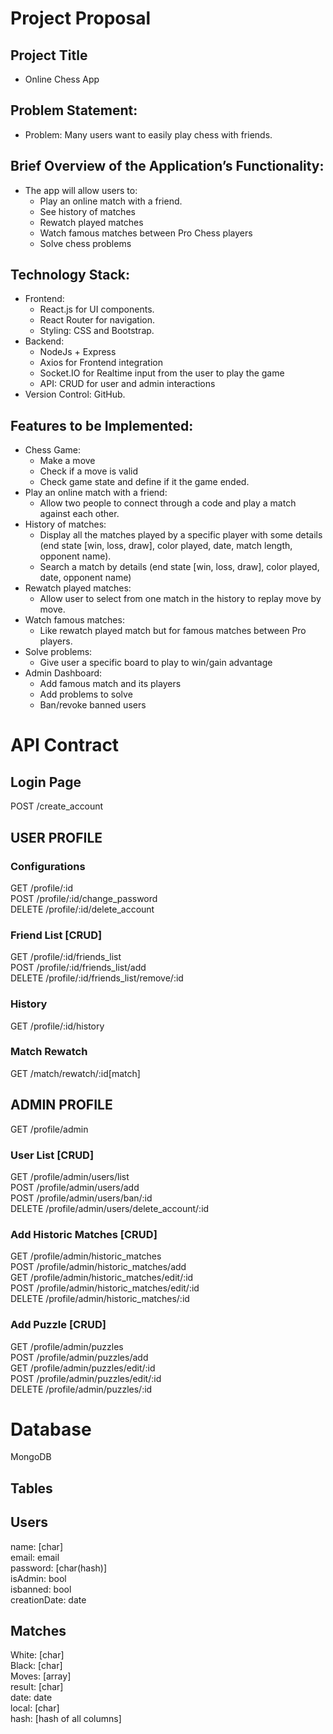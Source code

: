 # Project Proposal
## Project Title
  *	Online Chess App

##	Problem Statement:
  *	Problem: Many users want to easily play chess with friends.

##	Brief Overview of the Application’s Functionality:
  *	The app will allow users to:
    *	Play an online match with a friend.
    *	See history of matches
    *	Rewatch played matches
    *	Watch famous matches between Pro Chess players
    *	Solve chess problems
    	
##	Technology Stack:
  *	Frontend:
    *	React.js for UI components.
    *	React Router for navigation.
    *	Styling: CSS and Bootstrap.
  *	Backend:
    *	NodeJs + Express
    *	Axios for Frontend integration
    *	Socket.IO for Realtime input from the user to play the game
    *	API: CRUD for user and admin interactions
  *	Version Control: GitHub.
    
##	Features to be Implemented:
  *	Chess Game:
    *	Make a move
    * Check if a move is valid
    * Check game state and define if it the game ended.
  *	Play an online match with a friend:
    *	Allow two people to connect through a code and play a match against each other.
  *	History of matches: 
    *	Display all the matches played by a specific player with some details (end state [win, loss, draw], color played, date, match length, opponent name).
    *	Search a match by details (end state [win, loss, draw], color played, date, opponent name)
  *	Rewatch played matches: 
    *	Allow user to select from one match in the history to replay move by move.
  *	Watch famous matches: 
    *	Like rewatch played match but for famous matches between Pro players.
  *	Solve problems: 
    *	Give user a specific board to play to win/gain advantage
  *	Admin Dashboard:
    *	Add famous match and its players
    *	Add problems to solve
    *	Ban/revoke banned users

# API Contract
## Login Page
POST /create_account

## USER PROFILE
### Configurations
GET /profile/:id  
POST /profile/:id/change_password  
DELETE /profile/:id/delete_account  

### Friend List [CRUD]
GET /profile/:id/friends_list  
POST /profile/:id/friends_list/add  
DELETE /profile/:id/friends_list/remove/:id  

### History
GET /profile/:id/history

### Match Rewatch
GET /match/rewatch/:id[match]

## ADMIN PROFILE
GET /profile/admin

### User List [CRUD]
GET /profile/admin/users/list  
POST /profile/admin/users/add  
POST /profile/admin/users/ban/:id  
DELETE /profile/admin/users/delete_account/:id

### Add Historic Matches [CRUD]
GET /profile/admin/historic_matches  
POST /profile/admin/historic_matches/add  
GET /profile/admin/historic_matches/edit/:id  
POST /profile/admin/historic_matches/edit/:id  
DELETE /profile/admin/historic_matches/:id

### Add Puzzle [CRUD]
GET /profile/admin/puzzles  
POST /profile/admin/puzzles/add  
GET /profile/admin/puzzles/edit/:id  
POST /profile/admin/puzzles/edit/:id  
DELETE /profile/admin/puzzles/:id

# Database
   MongoDB
   
## Tables
## Users
   name: [char]  
   email: email  
   password: [char(hash)]  
   isAdmin: bool  
   isbanned: bool  
   creationDate: date
   
## Matches
   White: [char]  
   Black: [char]  
   Moves: [array]  
   result: [char]  
   date: date  
   local: [char]  
   hash: [hash of all columns]
   
   
   
